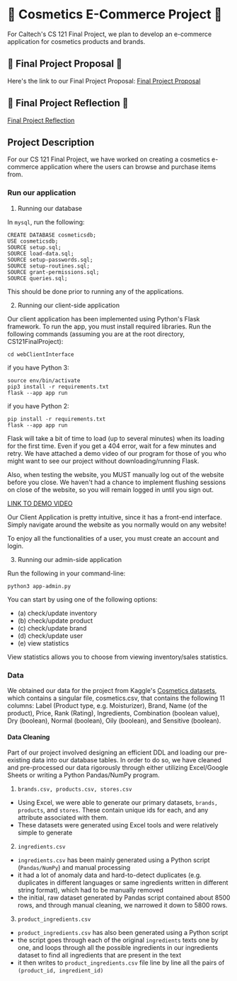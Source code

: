 # 💅 Cosmetics E-Commerce Project 💅
For Caltech's CS 121 Final Project, we plan to develop an e-commerce application for cosmetics products and brands.

## :memo: Final Project Proposal :memo:
Here's the link to our Final Project Proposal: [Final Project Proposal](https://docs.google.com/document/d/1-SiWRTnO7FuUWw8p5J6z06Gr7R1Q0K7K66yuXgOf-pE/edit?usp=sharing)

## :memo: Final Project Reflection :memo:
[Final Project Reflection](https://docs.google.com/document/d/1Hde-_pKrwx3MjlaA7Wf45lSM-s4AJjjuWSPrywgU4JM/edit?usp=sharing)

## Project Description
For our CS 121 Final Project, we have worked on creating a cosmetics e-commerce application where the users can browse and purchase items from.

### Run our application

1. Running our database

In `mysql`, run the following:
```
CREATE DATABASE cosmeticsdb;
USE cosmeticsdb;
SOURCE setup.sql;
SOURCE load-data.sql;
SOURCE setup-passwords.sql;
SOURCE setup-routines.sql;
SOURCE grant-permissions.sql;
SOURCE queries.sql;
```
This should be done prior to running any of the applications.

2. Running our client-side application

Our client application has been implemented using Python's Flask framework. To run the app, you must install required libraries. Run the following commands (assuming you are at the root directory, CS121FinalProject):
```
cd webClientInterface
```
if you have Python 3:
```
source env/bin/activate
pip3 install -r requirements.txt
flask --app app run
```
if you have Python 2:
```
pip install -r requirements.txt
flask --app app run
```

Flask will take a bit of time to load (up to several minutes) when its loading for the first time. Even if you get a 404 error, wait for a few minutes and retry. We have attached a demo video of our program for those of you who might want to see our project without downloading/running Flask.

Also, when testing the website, you MUST manually log out of the website before you close. We haven't had a chance to implement flushing sessions on close of the website, so you will remain logged in until you sign out. 

[LINK TO DEMO VIDEO](https://drive.google.com/file/d/15M8fY-DxguPLgQVss1tEQXJ-uzZZRzYS/view?usp=sharing)

Our Client Application is pretty intuitive, since it has a front-end interface. Simply navigate around the website as you normally would on any website!

To enjoy all the functionalities of a user, you must create an account and login.

3. Running our admin-side application

Run the following in your command-line:
```
python3 app-admin.py
```

You can start by using one of the following options:
- (a) check/update inventory
- (b) check/update product
- (c) check/update brand
- (d) check/update user
- (e) view statistics

View statistics allows you to choose from viewing inventory/sales statistics.

### Data
We obtained our data for the project from Kaggle's [Cosmetics datasets](https://www.kaggle.com/datasets/kingabzpro/cosmetics-datasets), which contains a singular file, cosmetics.csv, that contains the following 11 columns: Label (Product type, e.g. Moisturizer), Brand, Name (of the product), Price, Rank (Rating), Ingredients, Combination (boolean value), Dry (boolean), Normal (boolean), Oily (boolean), and Sensitive (boolean).

#### Data Cleaning
Part of our project involved designing an efficient DDL and loading our pre-existing data into our database tables. In order to do so, we have cleaned and pre-processed our data rigorously through either utilizing Excel/Google Sheets or writing a Python Pandas/NumPy program.

1. `brands.csv, products.csv, stores.csv`
- Using Excel, we were able to generate our primary datasets, `brands, products`, and `stores`. These contain unique ids for each, and any attribute associated with them.
- These datasets were generated using Excel tools and were relatively simple to generate

2. `ingredients.csv`
- `ingredients.csv` has been mainly generated using a Python script (`Pandas/NumPy`) and manual processing
- it had a lot of anomaly data and hard-to-detect duplicates (e.g. duplicates in different languages or same ingredients written in different string format), which had to be manually removed
- the initial, raw dataset generated by Pandas script contained about 8500 rows, and through manual cleaning, we narrowed it down to 5800 rows.

3. `product_ingredients.csv`
- `product_ingredients.csv` has also been generated using a Python script
- the script goes through each of the original `ingredients` texts one by one, and loops through all the possible ingredients in our ingredients dataset to find all ingredients that are present in the text
- it then writes to `product_ingredients.csv` file line by line all the pairs of `(product_id, ingredient_id)`




